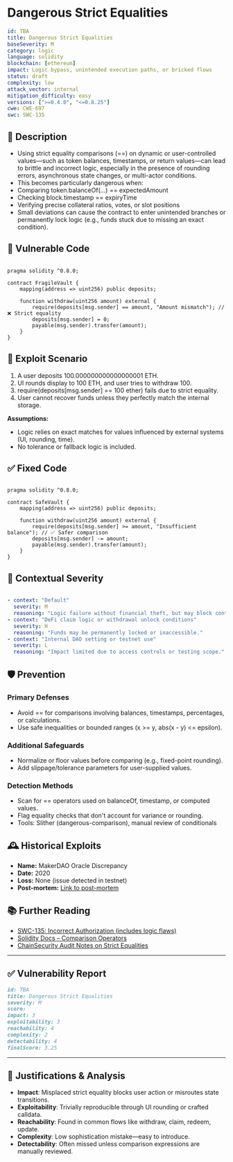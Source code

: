 # Dangerous Strict Equalities 

```YAML
id: TBA
title: Dangerous Strict Equalities 
baseSeverity: M
category: logic
language: solidity
blockchain: [ethereum]
impact: Logic bypass, unintended execution paths, or bricked flows
status: draft
complexity: low
attack_vector: internal
mitigation_difficulty: easy
versions: [">=0.4.0", "<=0.8.25"]
cwe: CWE-697
swc: SWC-135
```

## 📝 Description

- Using strict equality comparisons (==) on dynamic or user-controlled values—such as token balances, timestamps, or return values—can lead to brittle and incorrect logic, especially in the presence of rounding errors, asynchronous state changes, or multi-actor conditions.
- This becomes particularly dangerous when:
- Comparing token.balanceOf(...) == expectedAmount
- Checking block.timestamp == expiryTime
- Verifying precise collateral ratios, votes, or slot positions
- Small deviations can cause the contract to enter unintended branches or permanently lock logic (e.g., funds stuck due to missing an exact condition).

## 🚨 Vulnerable Code

```solidity

pragma solidity ^0.8.0;

contract FragileVault {
    mapping(address => uint256) public deposits;

    function withdraw(uint256 amount) external {
        require(deposits[msg.sender] == amount, "Amount mismatch"); // ❌ Strict equality
        deposits[msg.sender] = 0;
        payable(msg.sender).transfer(amount);
    }
}
```

## 🧪 Exploit Scenario

1. A user deposits 100.000000000000000001 ETH.
2. UI rounds display to 100 ETH, and user tries to withdraw 100.
3. require(deposits[msg.sender] == 100 ether) fails due to strict equality.
4. User cannot recover funds unless they perfectly match the internal storage.

**Assumptions:**

- Logic relies on exact matches for values influenced by external systems (UI, rounding, time).
- No tolerance or fallback logic is included.

## ✅ Fixed Code

```solidity

pragma solidity ^0.8.0;

contract SafeVault {
    mapping(address => uint256) public deposits;

    function withdraw(uint256 amount) external {
        require(deposits[msg.sender] >= amount, "Insufficient balance"); // ✅ Safer comparison
        deposits[msg.sender] -= amount;
        payable(msg.sender).transfer(amount);
    }
}
```

## 🧭 Contextual Severity

```yaml

- context: "Default"
  severity: M
  reasoning: "Logic failure without financial theft, but may block contract use."
- context: "DeFi claim logic or withdrawal unlock conditions"
  severity: H
  reasoning: "Funds may be permanently locked or inaccessible."
- context: "Internal DAO setting or testnet use"
  severity: L
  reasoning: "Impact limited due to access controls or testing scope."
```

## 🛡️ Prevention

### Primary Defenses

- Avoid == for comparisons involving balances, timestamps, percentages, or calculations.
- Use safe inequalities or bounded ranges (x >= y, abs(x - y) <= epsilon).

### Additional Safeguards

- Normalize or floor values before comparing (e.g., fixed-point rounding).
- Add slippage/tolerance parameters for user-supplied values.

### Detection Methods

- Scan for == operators used on balanceOf, timestamp, or computed values.
- Flag equality checks that don't account for variance or rounding.
- Tools: Slither (dangerous-comparison), manual review of conditionals

## 🕰️ Historical Exploits

- **Name:** MakerDAO Oracle Discrepancy 
- **Date:** 2020 
- **Loss:** None (issue detected in testnet) 
- **Post-mortem:** [Link to post-mortem](https://forum.makerdao.com/) 

## 📚 Further Reading

- [SWC-135: Incorrect Authorization (includes logic flaws)](https://swcregistry.io/docs/SWC-135/) 
- [Solidity Docs – Comparison Operators](https://docs.soliditylang.org/en/latest/control-structures.html#comparison-operators)
- [ChainSecurity Audit Notes on Strict Equalities](https://chainsecurity.com/) 

---

## ✅ Vulnerability Report

```markdown
id: TBA
title: Dangerous Strict Equalities 
severity: M
score:
impact: 3         
exploitability: 3 
reachability: 4   
complexity: 2    
detectability: 4  
finalScore: 3.25
```

---

## 📄 Justifications & Analysis

- **Impact**: Misplaced strict equality blocks user action or misroutes state transitions.
- **Exploitability**: Trivially reproducible through UI rounding or crafted calldata.
- **Reachability**: Found in common flows like withdraw, claim, redeem, update.
- **Complexity**: Low sophistication mistake—easy to introduce.
- **Detectability**: Often missed unless comparison expressions are manually reviewed.
